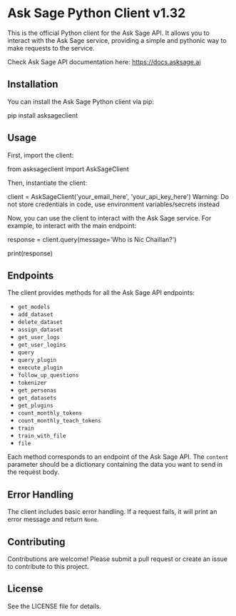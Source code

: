 # Ask Sage Python Client v1.32

This is the official Python client for the Ask Sage API. It allows you to interact with the Ask Sage service, providing a simple and pythonic way to make requests to the service.

Check Ask Sage API documentation here: https://docs.asksage.ai

## Installation

You can install the Ask Sage Python client via pip:

pip install asksageclient

## Usage

First, import the client:

from asksageclient import AskSageClient

Then, instantiate the client:

client = AskSageClient('your_email_here', 'your_api_key_here')
Warning: Do not store credentials in code, use environment variables/secrets instead

Now, you can use the client to interact with the Ask Sage service. For example, to interact with the main endpoint:

response = client.query(message='Who is Nic Chaillan?')

print(response)

## Endpoints

The client provides methods for all the Ask Sage API endpoints:

- `get_models`
- `add_dataset`
- `delete_dataset`
- `assign_dataset`
- `get_user_logs`
- `get_user_logins`
- `query`
- `query_plugin`
- `execute_plugin`
- `follow_up_questions`
- `tokenizer`
- `get_personas`
- `get_datasets`
- `get_plugins`
- `count_monthly_tokens`
- `count_monthly_teach_tokens`
- `train`
- `train_with_file`
- `file`

Each method corresponds to an endpoint of the Ask Sage API. The `content` parameter should be a dictionary containing the data you want to send in the request body.

## Error Handling

The client includes basic error handling. If a request fails, it will print an error message and return `None`.

## Contributing

Contributions are welcome! Please submit a pull request or create an issue to contribute to this project.

## License

See the LICENSE file for details.
